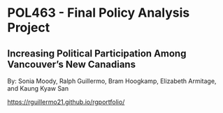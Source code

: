 # POL463 - Final Policy Analysis Project

## Increasing Political Participation Among Vancouver’s New Canadians

By: Sonia Moody, Ralph Guillermo, Bram Hoogkamp, Elizabeth Armitage, and Kaung Kyaw San


https://rguillermo21.github.io/rgportfolio/
